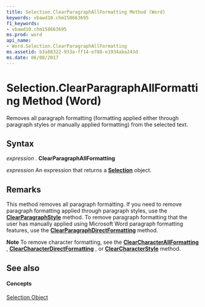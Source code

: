 ```yaml
---
title: Selection.ClearParagraphAllFormatting Method (Word)
keywords: vbawd10.chm158663695
f1_keywords:
- vbawd10.chm158663695
ms.prod: word
api_name:
- Word.Selection.ClearParagraphAllFormatting
ms.assetid: b3a88322-933a-ff14-e788-e1934aba243d
ms.date: 06/08/2017
---
```



# Selection.ClearParagraphAllFormatting Method (Word)

Removes all paragraph formatting (formatting applied either through paragraph styles or manually applied formatting) from the selected text.


## Syntax

 _expression_ . **ClearParagraphAllFormatting**

 _expression_ An expression that returns a **[Selection](Word.Selection.md)** object.


## Remarks

This method removes all paragraph formatting. If you need to remove paragraph formatting applied through paragraph styles, use the  **[ClearParagraphStyle](Word.Selection.ClearParagraphStyle.md)** method. To remove paragraph formatting that the user has manually applied using Microsoft Word paragraph formatting features, use the **[ClearParagraphDirectFormatting](Word.Selection.ClearParagraphDirectFormatting.md)** method.


 **Note**  To remove character formatting, see the  **[ClearCharacterAllFormatting](Word.Selection.ClearCharacterAllFormatting.md)** , **[ClearCharacterDirectFormatting](Word.Selection.ClearCharacterDirectFormatting.md)** , or **[ClearCharacterStyle](Word.Selection.ClearCharacterStyle.md)** method.


## See also


#### Concepts


[Selection Object](Word.Selection.md)

